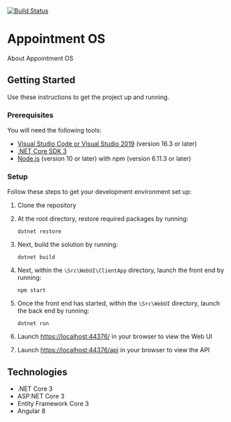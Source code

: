 [![Build Status](https://codingflow.visualstudio.com/NorthwindTraders/_apis/build/status/NorthwindTraders%20-%20CI?branchName=master)](https://codingflow.visualstudio.com/NorthwindTraders/_build/latest?definitionId=22&branchName=master)

# Appointment OS

About Appointment OS

## Getting Started
Use these instructions to get the project up and running.

### Prerequisites
You will need the following tools:

* [Visual Studio Code or Visual Studio 2019](https://visualstudio.microsoft.com/vs/) (version 16.3 or later)
* [.NET Core SDK 3](https://dotnet.microsoft.com/download/dotnet-core/3.0)
 * [Node.js](https://nodejs.org/en/) (version 10 or later) with npm (version 6.11.3 or later)

### Setup
Follow these steps to get your development environment set up:

  1. Clone the repository
  2. At the root directory, restore required packages by running:
      ```
     dotnet restore
     ```
  3. Next, build the solution by running:
     ```
     dotnet build
     ```
  4. Next, within the `\Src\WebUI\ClientApp` directory, launch the front end by running:
      ```
     npm start
     ```
  5. Once the front end has started, within the `\Src\WebUI` directory, launch the back end by running:
     ```
	 dotnet run
	 ```
  5. Launch [https://localhost:44376/](http://localhost:44376/) in your browser to view the Web UI
  
  6. Launch [https://localhost:44376/api](http://localhost:44376/api) in your browser to view the API

## Technologies
* .NET Core 3
* ASP.NET Core 3
* Entity Framework Core 3
* Angular 8
